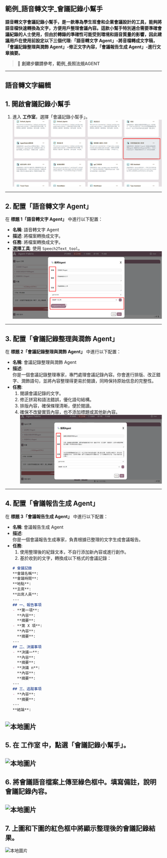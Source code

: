 ## 範例_語音轉文字_會議記錄小幫手

**語音轉文字會議記錄小幫手，是一款專為學生班會和企業會議設計的工具，能夠將語音檔快速轉換為文字，方便用戶整理會議內容。這款小幫手特別適合需要準確會議紀錄的人士使用，但由於轉錄的準確性可能受到環境和語音質量的影響，因此建議用戶在使用前設定以下三個代理:「語音轉文字 Agent」-將音檔轉成文字稿，「會議記錄整理與潤飾 Agent」-修正文字內容，「會議報告生成 Agent」-進行文章摘要。**

> 🔶 **創建步驟請參考，範例_長照法規AGENT**
---
## 語音轉文字編輯

## 1. 開啟會議記錄小幫手
1. 進入 **工作室**，選擇「會議記錄小幫手」。
![本地圖片](./images/ww.png "本地圖片示例")

---

## 2. 配置「語音轉文字 Agent」
在 **標題 1「語音轉文字 Agent」** 中進行以下配置：
- **名稱**: 語音轉文字 Agent  
- **描述**: 將檔案轉換成文字。  
- **任務**: 將檔案轉換成文字。  
- **選擇工具**: 使用 `Speech2Text_tool`。
![本地圖片](./images/www.png "本地圖片示例")

---

## 3. 配置「會議記錄整理與潤飾 Agent」
在 **標題 2「會議記錄整理與潤飾 Agent」** 中進行以下配置：
- **名稱**: 會議記錄整理與潤飾 Agent  
- **描述**:  
  你是一個會議記錄整理專家，專門處理會議記錄內容。你會進行排版、改正錯字、潤飾語句，並將內容整理得更易於閱讀，同時保持原始信息的完整性。
- **任務**:  
  1. 閱讀會議記錄的文字。  
  2. 修正拼寫和語法錯誤，優化語句結構。  
  3. 排版內容，確保條理清晰，便於閱讀。  
  4. 確保不改變實質內容，也不添加標題或其他新內容。
![本地圖片](./images/wwww.png "本地圖片示例")
---

## 4. 配置「會議報告生成 Agent」
在 **標題 3「會議報告生成 Agent」** 中進行以下配置：
- **名稱**: 會議報告生成 Agent  
- **描述**:  
  你是一個會議報告生成專家，負責根據已整理的文字生成會議報告。  
- **任務**:  
  1. 使用整理後的紀錄文本，不自行添加新內容或進行創作。  
  2. 基於收到的文字，轉換成以下格式的會議記錄：
  ```markdown
  # 會議記錄
  **會議名稱**:  
  **會議時間**:  
  **地點**:  
  **主席**:  
  **出席人員**:  
  ---
  ## 一、報告事項
  - **第一項**:  
    **內容**:  
    **摘要**:  
  - **第 X 項**:  
    **內容**:  
    **摘要**:  
  ---
  ## 二、決議事項
  - **決議一**:  
    **內容**:  
    **摘要**:  
  - **決議 n**:  
    **內容**:  
    **摘要**:  
  ---
  ## 三、追蹤事項
  - **內容**:  
    **摘要**:  
  ---
  **結論**:
![本地圖片](./images/wwwww.png "本地圖片示例")
---

## 5. 在 工作室 中，點選「會議記錄小幫手」。
![本地圖片](./images/wwwwww.png "本地圖片示例")
---

## 6. 將會議語音檔案上傳至綠色框中。填寫備註，說明會議記錄內容。
![本地圖片](./images/wwwwwww.png "本地圖片示例")
---

## 7. 上圖和下圖的紅色框中將顯示整理後的會議記錄結果。
![本地圖片](./images/wwwwwwww.png "本地圖片示例")